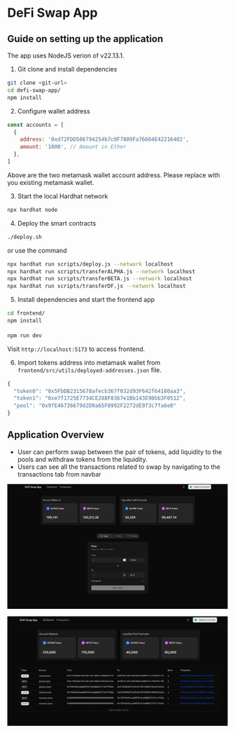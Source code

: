 # DeFi Swap App

## Guide on setting up the application

The app uses NodeJS verion of v22.13.1.

1. Git clone and install dependencies

```bash
git clone <git-url>
cd defi-swap-app/
npm install
```

2. Configure wallet address

```js
const accounts = [
  {
    address: '0xd72FDD506794254b7c0F7809Fa76664E42216402',
    amount: '1000', // Amount in Ether
  },
]
```

Above are the two metamask wallet account address. Please replace with you existing metamask wallet.

3. Start the local Hardhat network

```bash
npx hardhat node
```

4. Deploy the smart contracts

```bash
./deploy.sh
```

or use the command

```bash
npx hardhat run scripts/deploy.js --network localhost
npx hardhat run scripts/transferALPHA.js --network localhost
npx hardhat run scripts/transferBETA.js --network localhost
npx hardhat run scripts/transferDF.js --network localhost
```

5. Install dependencies and start the frontend app

```bash
cd frontend/
npm install

npm run dev
```

Visit `http://localhost:5173` to access frontend.

6. Import tokens address into metamask wallet from `frontend/src/utils/deployed-addresses.json` file.

```js
{
  "token0": "0x5FbDB2315678afecb367f032d93F642f64180aa3",
  "token1": "0xe7f1725E7734CE288F8367e1Bb143E90bb3F0512",
  "pool": "0x9fE46736679d2D9a65F0992F2272dE9f3c7fa6e0"
}
```

## Application Overview

- User can perform swap between the pair of tokens, add liquidity to the pools and withdraw tokens from the liquidity.
- Users can see all the transactions related to swap by navigating to the transactions tab from navbar

![Main Application Page](./image1.png)

![Transactions Page](./image2.png)
